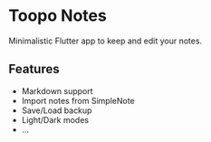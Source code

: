 # Toopo Notes

Minimalistic Flutter app to keep and edit your notes.

## Features

* Markdown support
* Import notes from SimpleNote
* Save/Load backup
* Light/Dark modes
* ...
